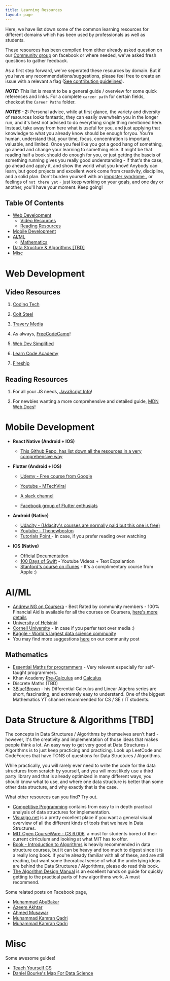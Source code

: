 ```yaml
---
title: Learning Resources
layout: page
---
```


Here, we have list down some of the common learning resources for different domains which has been used by professionals as well as students.

These resources has been compiled from either already asked question on our [Community group](https://www.facebook.com/groups/softdevpk/) on facebook or where needed, we've asked fresh questions to gather feedback.

As a first step forward, we've seperated these resources by domain. But if you have any recommendations/suggestions, please feel free to create an issue with a relevant a flag ([See contribution guidelines](https://github.com/Software-Development-Pakistan/Software-Development-Pakistan.github.io/blob/master/CONTRIBUTING.md)).

**_NOTE:_** This list is meant to be a general guide / overview for some quick references and links. For a complete `career path` for certain fields, checkout the `Career Paths` folder.

**_NOTES - 2:_** Personal advice, while at first glance, the variety and diversity of resources looks fantastic, they can easily overwhelm you in the longer run, and it's best not advised to do everything single thing mentioned here. Instead, take away from here what is useful for you, and just applying that knowledge to what you already know should be enough foryou. You're human, understand that, your time, focus, concentration is important, valuable, and limited. Once you feel like you got a good hang of something, go ahead and change your learning to something else. It might be that reading half a book should do enough for you, or just getting the bascis of something running gives you really good understanding - if that's the case, go ahead and apply it, and show the world what you know! Anybody can learn, but good projects and excellent work come from creativity, discipline, and a solid plan. Don't burden yourself with an [imposter syndrome ](https://www.youtube.com/watch?v=ZQUxL4Jm1Lo), or feelings of `not there yet` - just keep working on your goals, and one day or another, you'll have your moment. Keep going!

## Table Of Contents

- [Web Development](#web-development)
  - [Video Resources](#video-resources)
  - [Reading Resources](#reading-resources)
- [Mobile Development](#mobile-development)
- [AI/ML](#aiml)
  - [Mathematics](#mathematics)
- [Data Structure & Algorithms [TBD]](#data-structure--algorithms-tbd)
- [Misc](#misc)

# Web Development

## Video Resources

1.  [Coding Tech](https://www.youtube.com/channel/UCtxCXg-UvSnTKPOzLH4wJaQ)

2.  [Colt Steel](https://www.youtube.com/channel/UCrqAGUPPMOdo0jfQ6grikZw)

3.  [Travery Media](https://www.youtube.com/user/TechGuyWeb)

4.  As always, [FreeCodeCamp](https://www.youtube.com/channel/UC8butISFwT-Wl7EV0hUK0BQ)!

5.  [Web Dev Simplified](https://www.youtube.com/channel/UCFbNIlppjAuEX4znoulh0Cw)

6.  [Learn Code Academy](https://www.youtube.com/user/learncodeacademy)

7.  [Fireship](https://www.youtube.com/channel/UCsBjURrPoezykLs9EqgamOA)

## Reading Resources

1. For all your JS needs, [JavaScript Info](https://javascript.info/)!

2. For newbies wanting a more comprehensive and detailed guide, [MDN Web Docs](https://developer.mozilla.org/en-US/docs/Learn/Getting_started_with_the_web)!

# Mobile Development

- **React Native (Android + IOS)**

  - [This Github Repo. has list down all the resources in a very comprehensive way](https://github.com/shubhnik/react-native-learning-resources)

- **Flutter (Android + IOS)**

  - [Udemy - Free course from Google](https://www.udacity.com/course/build-native-mobile-apps-with-flutter--ud905)

  - [Youtube - MTechViral ](https://www.youtube.com/watch?v=qWL1lGchpRA&list=PLR2qQy0Zxs_UdqAcaipPR3CG1Ly57UlhV)

  - [A slack channel](https://mindorks.com/join-community)

  - [Facebook group of Flutter enthusiats](https://www.facebook.com/groups/425920117856409/)

- **Android (Native)**

  - [Udacity - (Udacity's courses are normally paid but this one is free)](https://www.udacity.com/course/new-android-fundamentals--ud851)
  - [Youtube - Thenewboston](https://www.youtube.com/watch?v=SUOWNXGRc6g&feature=youtu.be&list=PL2F07DBCDCC01493A)
  - [Tutorials Point ](https://www.tutorialspoint.com/android/index.htm) - In case, if you prefer reading over watching

- **IOS (Native)**
  - [Official Documentation](https://developer.apple.com/swift/)
  - [100 Days of Swift](https://www.hackingwithswift.com/100) - Youtube Videos + Text Expalantion
  - [Stanford's course on iTunes](https://itunes.apple.com/us/course/developing-ios-11-apps-with-swift/id1309275316) - It's a complimentary course from Apple :)

# AI/ML

- [Andrew NG on Coursera](https://www.coursera.org/courses?query=machine%20learning%20andrew%20ng) - Best Rated by community members - 100% Financial Aid is available for all the courses on Coursera, [here's more details](https://www.facebook.com/groups/softdevpk/?post_id=953070381816654&comment_id=953426811781011)
- [University of Helsinki](https://course.elementsofai.com/)
- [Cornell University](https://arxiv.org/abs/1805.05052v1) - In case if you perfer text over media :)
- [Kaggle - World's largest data science community](https://www.kaggle.com/)
- You may find more suggestions [here](https://www.facebook.com/groups/softdevpk/?post_id=1041697142953977) on our community post

## Mathematics

- [Essential Maths for programmers](https://www.freecodecamp.org/news/learn-algebra-to-improve-your-programming-skills/) - Very relevant especially for self-taught programmers.
- Khan Academy [Pre-Calculus](https://www.khanacademy.org/math/precalculus) and [Calculus](https://www.khanacademy.org/math/calculus-1)
- Discrete Maths (TBD)
- [3Blue1Brown](https://www.youtube.com/channel/UCYO_jab_esuFRV4b17AJtAw) - his Differential Calculus and Linear Algebra series are short, fascinating, and extremely easy to understand. One of the biggest Mathematics YT channel recommended for CS / SE / IT students.

# Data Structure & Algorithms [TBD]

The concepts in Data Structures / Algorithms by themselves aren't hard - however, it's the creativity and implementation of those ideas that makes people think a lot. An easy way to get very good at Data Structures / Algorithms is to just keep practicing and practicing. Look up LeetCode and CodeForces that have TONS of questions for Data Structures / Algorithms.

While practically, you will rarely ever need to write the code for the data structures from scratch by yourself, and you will most likely use a third party library and that is already optimized in many different ways, you should know what to use, and where one data structure is better than some other data structure, and why exactly that is the case.

What other resources can you find? Try out.

- [Competitive Programming](https://cpbook.net/) contains from easy to in depth practical analysis of data structures for implementation.
- [Visualgo.net](https://visualgo.net/en) is a pretty excellent place if you want a general visual overview of all the different kinds of tools that we have in Data Structures.
- [MIT Open CourseWare - CS 6.006](https://ocw.mit.edu/courses/electrical-engineering-and-computer-science/6-006-introduction-to-algorithms-spring-2008/), a must for students bored of their current cirriculum and looking at what MIT has to offer.
- [Book - Introduction to Algorithms](https://www.amazon.com/Introduction-Algorithms-3rd-MIT-Press/dp/0262033844) is heavily recommended in data structure courses, but it can be heavy and too much to digest since it is a really long book. If you're already familiar with all of these, and are still reading, but want some theoratical sense of what the underlying ideas are behind the Data Structures / Algorithms, please do read this book.
- [The Algorithm Design Manual](https://www.amazon.com/Algorithm-Design-Manual-Steven-Skiena/dp/1849967202) is an excellent hands on guide for quickly getting to the practical parts of how algorithms work. A must recommend.

Some related posts on Facebook page,

- [Muhammad AbuBakar](https://web.facebook.com/groups/softdevpk/permalink/1046698715787153/)
- [Azeem Akhtar](https://web.facebook.com/groups/softdevpk/permalink/959172294539796/)
- [Ahmed Musawar](https://web.facebook.com/groups/softdevpk/permalink/1046305165826508/)
- [Muhammad Kamran Qadri](https://web.facebook.com/groups/softdevpk/permalink/966099857180373/)
- [Muhammad Kamran Qadri](https://web.facebook.com/groups/softdevpk/permalink/966755790448113/)

# Misc

Some awesome guides!

- [Teach Yourself CS](https://teachyourselfcs.com/)
- [Daniel Bourke's Map For Data Science](https://whimsical.com/CA7f3ykvXpnJ9Az32vYXva)
